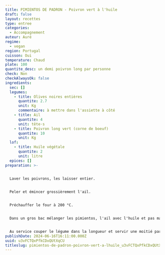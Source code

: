 ```yaml
---
title: PIMIENTOS DE PADRON - Poivron vert à l'huile
draft: false
layout: recettes
type: entree
categories:
  - Accompagnement
auteur: Auré
regime:
  - vegan
region: Portugal
cuisson: Oui
temperature: Chaud
plate: 100
quantite_desc: un demi poivron long par personne
check: Non
checkAlwaysOk: false
ingredients:
  sec: []
  legumes:
    - title: Olives noires entières
      quantite: 2.7
      unit: Kg
      commentaire: à mettre dans l'assiette à côté
    - title: Ail
      quantite: 4
      unit: tête·s
    - title: Poivron long vert (corne de boeuf)
      quantite: 10
      unit: Kg
  lof:
    - title: Huile végétale
      quantite: 2
      unit: litre
  epices: []
preparation: >-
  

  Laver les poivrons, les laisser entier.


  Peler et émincer grossièrement l'ail.


  Préchauffer le four à 200 °C.


  Dans un gros bac mélanger les pimientos, l'ail avec l'huile et pas mal de sel. Verser dans plusieurs bac gastro et faire cuire au four, en remuant régulièrement. Changer les gastro d'étage. Faire cuire jusqu'à ce que les poivrons soient tendres et boursouflés. 


  Au service couper le légume dans la longueur et servir une moitié par personne.
publishDate: 2024-06-16T16:11:00.000Z
uuid: u3vFCTQxPfkCDxQUtXqCU
titleslug: pimientos-de-padron-poivron-vert-a-lhuile_u3vFCTQxPfkCDxQUtXqCU
---
```

